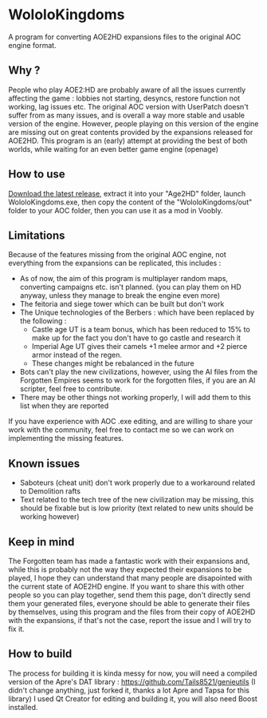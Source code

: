 # WololoKingdoms
A program for converting AOE2HD expansions files to the original AOC engine format.

## Why ?
People who play AOE2:HD are probably aware of all the issues currently affecting the game : lobbies not starting,
desyncs, restore function not working, lag issues etc.
The original AOC version with UserPatch doesn't suffer from as many issues, and is overall a way more stable and usable version of the engine.
However, people playing on this version of the engine are missing out on great contents provided by the expansions released for AOE2HD.
This program is an (early) attempt at providing the best of both worlds, while waiting for an even better game engine (openage)

## How to use
[Download the latest release](https://github.com/Tails8521/WololoKingdoms/releases), extract it into your "Age2HD" folder, launch WololoKingdoms.exe, then copy the content of the "WololoKingdoms/out" folder to your AOC folder, then you can use it as a mod in Voobly.

## Limitations
Because of the features missing from the original AOC engine, not everything from the expansions can be replicated, this includes :
- As of now, the aim of this program is multiplayer random maps, converting campaigns etc. isn't planned. (you can play them on HD anyway, unless they manage to break the engine even more)
- The feitoria and siege tower which can be built but don't work
- The Unique technologies of the Berbers : which have been replaced by the following :
    - Castle age UT is a team bonus, which has been reduced to 15% to make up for the fact you don't have to go castle and research it
    - Imperial Age UT gives their camels +1 melee armor and +2 pierce armor instead of the regen.
    - These changes might be rebalanced in the future
- Bots can't play the new civilizations, however, using the AI files from the Forgotten Empires seems to work for the forgotten files, if you are an AI scripter, feel free to contribute.
- There may be other things not working properly, I will add them to this list when they are reported

If you have experience with AOC .exe editing, and are willing to share your work with the community, feel free to contact me so we can work on implementing the missing features.

## Known issues
- Saboteurs (cheat unit) don't work properly due to a workaround related to Demolition rafts
- Text related to the tech tree of the new civilization may be missing, this should be fixable but is low priority (text related to new units should be working however)

## Keep in mind
The Forgotten team has made a fantastic work with their expansions and, while this is probably not the way they expected their expansions to be played, I hope they can understand that many people are disapointed with the current state of AOE2HD engine.
If you want to share this with other people so you can play together, send them this page, don't directly send them your generated files, everyone should be able to generate their files by themselves, using this program and the files from their copy of AOE2HD with the expansions, if that's not the case, report the issue and I will try to fix it.

## How to build
The process for building it is kinda messy for now, you will need a compiled version of the Apre's DAT library :
https://github.com/Tails8521/genieutils (I didn't change anything, just forked it, thanks a lot Apre and Tapsa for this library)
I used Qt Creator for editing and building it, you will also need Boost installed.
